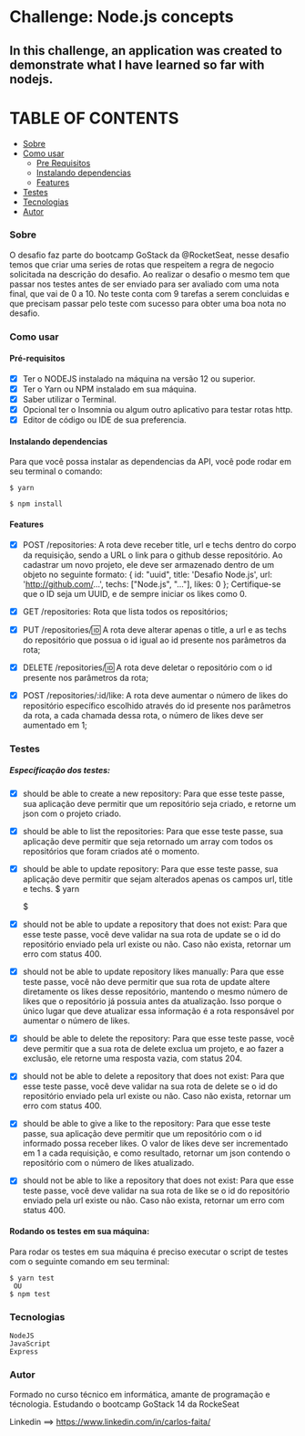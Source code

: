 # Challenge: Node.js concepts

## In this challenge, an application was created to demonstrate what I have learned so far with nodejs.

TABLE OF CONTENTS
=======================

<!--ts-->
  * [Sobre](#Sobre)
  * [Como usar](#como-usar)
    * [Pre Requisitos](#pre-requisitos)
    * [Instalando dependencias](#instalando-dependencias)
    * [Features](#features)
  * [Testes](#testes)
  * [Tecnologias](#tecnologias)
  * [Autor](#autor)
<!--te-->

### Sobre 

  O desafio faz parte do bootcamp GoStack da @RocketSeat, nesse desafio temos que criar uma series de rotas que respeitem a regra de negocio solicitada na descrição do desafio.
  Ao realizar o desafio o mesmo tem que passar nos testes antes de ser enviado para ser avaliado com uma nota final, que vai de 0 a 10.
  No teste conta com 9 tarefas a serem concluidas e que precisam passar pelo teste com sucesso para obter uma boa nota no desafio.

### Como usar

  #### Pré-requisitos

  - [x] Ter o NODEJS instalado na máquina na versão 12 ou superior.
  - [x] Ter o Yarn ou NPM instalado em sua máquina.
  - [x] Saber utilizar o Terminal.
  - [x] Opcional ter o Insomnia ou algum outro aplicativo para testar rotas http.
  - [x] Editor de código ou IDE de sua preferencia.

  #### Instalando dependencias

  Para que você possa instalar as dependencias da API, você pode rodar em seu terminal o comando:

    $ yarn

    $ npm install


  #### Features

  - [x] POST /repositories: A rota deve receber title, url e techs dentro do corpo da requisição, sendo a URL o link para o github desse repositório. Ao cadastrar um novo projeto, ele deve ser armazenado dentro de um objeto no seguinte formato: { id: "uuid", title: 'Desafio Node.js', url: 'http://github.com/...', techs: ["Node.js", "..."], likes: 0 }; Certifique-se que o ID seja um UUID, e de sempre iniciar os likes como 0.

  - [x] GET /repositories: Rota que lista todos os repositórios;

  - [x] PUT /repositories/:id: A rota deve alterar apenas o title, a url e as techs do repositório que possua o id igual ao id presente nos parâmetros da rota;

  - [x] DELETE /repositories/:id: A rota deve deletar o repositório com o id presente nos parâmetros da rota;

  - [x] POST /repositories/:id/like: A rota deve aumentar o número de likes do repositório específico escolhido através do id presente nos parâmetros da rota, a cada chamada dessa rota, o número de likes deve ser aumentado em 1;

### Testes 

  ##### Específicação dos testes:

  - [x] should be able to create a new repository: Para que esse teste passe, sua aplicação deve permitir que um repositório seja criado, e retorne um json com o projeto criado.

  - [x] should be able to list the repositories: Para que esse teste passe, sua aplicação deve permitir que seja retornado um array com todos os repositórios que foram criados até o momento.

  - [x] should be able to update repository: Para que esse teste passe, sua aplicação deve permitir que sejam alterados apenas os campos url, title e techs.
    $ yarn

    $ 
  - [x] should not be able to update a repository that does not exist: Para que esse teste passe, você deve validar na sua rota de update se o id do repositório enviado pela url existe ou não. Caso não exista, retornar um erro com status 400.

  - [x] should not be able to update repository likes manually: Para que esse teste passe, você não deve permitir que sua rota de update altere diretamente os likes desse repositório, mantendo o mesmo número de likes que o repositório já possuia antes da atualização. Isso porque o único lugar que deve atualizar essa informação é a rota responsável por aumentar o número de likes.

  - [x] should be able to delete the repository: Para que esse teste passe, você deve permitir que a sua rota de delete exclua um projeto, e ao fazer a exclusão, ele retorne uma resposta vazia, com status 204.

  - [x] should not be able to delete a repository that does not exist: Para que esse teste passe, você deve validar na sua rota de delete se o id do repositório enviado pela url existe ou não. Caso não exista, retornar um erro com status 400.

  - [x] should be able to give a like to the repository: Para que esse teste passe, sua aplicação deve permitir que um repositório com o id informado possa receber likes. O valor de likes deve ser incrementado em 1 a cada requisição, e como resultado, retornar um json contendo o repositório com o número de likes atualizado.

  - [x] should not be able to like a repository that does not exist: Para que esse teste passe, você deve validar na sua rota de like se o id do repositório enviado pela url existe ou não. Caso não exista, retornar um erro com status 400.
  
  #### Rodando os testes em sua máquina:

  Para rodar os testes em sua máquina é preciso executar o script de testes com o seguinte comando em seu terminal:

    $ yarn test
     OU
    $ npm test

### Tecnologias

    NodeJS
    JavaScript
    Express


### Autor

  Formado no curso técnico em informática, amante de programação e técnologia.
  Estudando o bootcamp GoStack 14 da RockeSeat

  Linkedin ==> https://www.linkedin.com/in/carlos-faita/
  